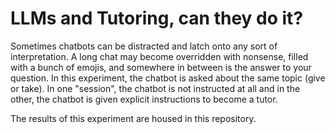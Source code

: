 # LLMs and Tutoring, can they do it?

Sometimes chatbots can be distracted and latch onto any sort of interpretation. A long chat may become overridden with nonsense, filled with a bunch of emojis, and somewhere in between is the answer to your question. In this experiment, the chatbot is asked about the same topic (give or take). In one "session", the chatbot is not instructed at all and in the other, the chatbot is given explicit instructions to become a tutor. 

The results of this experiment are housed in this repository. 
